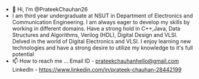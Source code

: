 - 👋 Hi, I’m @PrateekChauhan26
-  I am third year undergraduate at NSUT in Department of Electronics and Communication Engineering.
   I am always eager to develop my skills by working in different domains. Have a strong hold in C++,Java, Data Structures and Algorithms, Verilog (HDL), Digital Design and VLSI. Delved in the world of Digital Electronics and VLSI.
   I enjoy learning new technologies and have a strong desire to utilize my knowledge to it's full potential
- 📫 How to reach me ...
   Email ID - prateekchauhanhello@gmail.com 
   LinkedIn - https://www.linkedin.com/in/prateek-chauhan-28442199

<!---
PrateekChauhan26/PrateekChauhan26 is a ✨ special ✨ repository because its `README.md` (this file) appears on your GitHub profile.
You can click the Preview link to take a look at your changes.
--->
